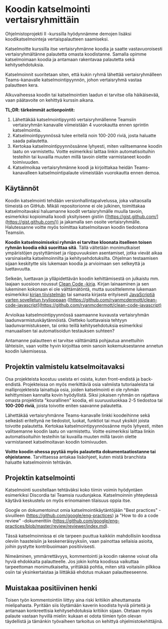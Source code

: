 # Koodin katselmointi vertaisryhmittäin

Ohjelmistoprojekti II -kurssilla hyödynnämme demojen lisäksi koodikatselmointeja vertaispalautteen saamiseksi.

Katselmoitte kurssilla itse vertaisryhmänne koodia ja saatte vastavuoroisesti vertaisryhmältänne palautetta omasta koodistanne. Samalla opimme katselmoimaan koodia ja antamaan rakentavaa palautetta sekä kehitysehdotuksia.

Katselmoinnit suoritetaan siten, että kukin ryhmä lähettää vertaisryhmälleen Teams-kanavalle katselmointipyynnön, johon vertaisryhmä vastaa palautteen kera.

Alkuvaiheessa koodin tai katselmointien laadun ei tarvitse olla häikäisevää, vaan päätavoite on kehittyä kurssin aikana.


**TL;DR: tärkeimmät actionpointit:**

1. Lähettäkää katselmointipyyntö vertaisryhmällenne Teamsiin vertaisryhmän kanavalle viimeistään 4 vuorokautta ennen sprintin katselmointia.
2. Katselmointipyynnössä tulee eritellä noin 100-200 riviä, josta haluatte saada palautetta.
3. Kertokaa katselmointipyynnössänne lyhyesti, miten valitsemanne koodin laatu on varmistettu. Voitte esimerkiksi laittaa linkin automatisoituihin testeihin tai kuvailla muuten millä tavoin olette varmistaneet koodin toimivuuden.
4. Katselmoikaa vertaisryhmänne koodi ja kirjoittakaa heidän Teams-kanavalleen katselmointipalaute viimeistään vuorokautta ennen demoa.

## Käytännöt

Koodin katselmointi tehdään versionhallintapalvelussa, joka valtaosalla tiimeistä on GitHub. Mikäli repositorionne ei ole julkinen, toimittakaa katselmoitavaksi haluamanne koodit vertaisryhmälle muulla tavoin, esimerkiksi kopioimalla koodi yksityiseen gistiin ([https://gist.github.com/](https://gist.github.com/)) ja jakamalla sen osoite vertaisryhmälle. Halutessanne voitte myös toimittaa katselmoitavan koodin tiedostona Teamsiin.

**Koodin katselmoimiseksi ryhmän ei tarvitse kloonata itselleen toisen ryhmän koodia eikä suorittaa sitä**. Tällä vältetään monimutkaiset ympäristöjen pystyttämiset ja riippuvuuksien asentamiset, jotka vievät aikaa varsinaiselta katselmoinnilta ja kehitysehdotuksilta. Ohjelman testaamisen sijaan keskitytte siis lukemaan koodia ja arvioimaan sen selkeyttä ja luettavuutta.

Selkeän, luettavan ja ylläpidettävän koodin kehittämisestä on julkaistu mm. laajaan suosioon noussut [Clean Code -kirja](https://www.google.com/search?q=robert+c+martin+clean+code). Kirjan lainaaminen ja sen lukeminen kokonaan ei ole välttämätöntä, mutta suosittelemme lukemaan esimerkiksi [kirjan tiivistelmän](https://www.google.com/search?q=robert+c+martin+clean+code+summary) tai samasta kirjasta erityisesti [JavaScriptiä varten sovelletun tyylioppaan](https://github.com/ryanmcdermott/clean-code-javascript) ([https://github.com/ryanmcdermott/clean-code-javascript](https://github.com/ryanmcdermott/clean-code-javascript)

Arvioikaa katselmointipyynnössä saamaanne kuvausta vertaisryhmän laadunvarmistuskäytännöistä. Oletteko luottavaisia tehtyyn laadunvarmistukseen, tai onko teillä kehitysehdotuksia esimerkiksi manuaalisen tai automatisoidun testauksen suhteen?

Antamanne palautteen ei tarvitse välttämättä pohjautua annettuihin lähteisiin, vaan voitte hyvin kirjoittaa omin sanoin kokemuksestanne annetun koodin lukemisessa.


## Projektin valmistelu katselmoitavaksi

Osa projekteista koostuu useista eri osista, kuten front-endistä ja back-endistä. Projekteissa on myös merkittäviä osia valmiista tutoriaaleista tai malliprojekteista lainattuja osia, joiden katselmointi ei ole ryhmän kehittymisen kannalta kovin hyödyllistä. Siksi jokaisen ryhmän on rajattava omasta projektista "kourallinen" koodia, eli suuruusluokkaa 2-5 tiedostoa tai **100-200 riviä**, joista toivotte eniten saavanne palautetta.

Lähettäkää vertaisryhmänne Teams-kanavalle linkki koodeihinne sekä selkeästi eriteltynä ne tiedostot, luokat, funktiot tai muut yksiköt joista toivotte palautetta. Kertokaa katselmointipyynnössänne myös lyhyesti, miten valitsemanne koodin laatu on varmistettu. Voitte esimerkiksi laittaa linkin automatisoituihin testeihin tai kuvailla muuten millä tavoin olette varmistaneet katselmoitavan koodin toimivuuden.

**Voitte koodin ohessa pyytää myös palautetta dokumentaatiostanne tai ohjeistanne**. Tarvittaessa antakaa lisäohjeet, kuten mistä branchista haluatte katselmoinnin tehtävän.


## Projektin katselmointi

Katselmointi suositellaan tehtäväksi koko tiimin voimin hyödyntäen esimerkiksi Discordia tai Teamsia ruudunjakoa. Katselmoinnin yhteydessä käytävä keskustelu on myös erinomainen tilaisuus oppia itse.

Google on dokumentoinut omia katselmointikäytäntöjään "Best practices" -sivuilleen (https://github.com/google/eng-practices) ja "How to do a code review" -dokumenttiin (https://github.com/google/eng-practices/blob/master/review/reviewer/index.md).

Tässä katselmoinnissa ei ole tarpeen puuttua kaikkiin mahdollisiin koodissa oleviin haasteisiin ja keskeneräisyyksiin, vaan painottaa sellaisia asioita, joihin pystytte kontribuoimaan positiivisesti.

Nimeäminen, ymmärrettävyys, kommentointi ja koodin rakenne voivat olla hyviä ehdokkaita palautteelle. Jos jokin kohta koodissa vaikuttaa tarpeettoman monimutkaiselta, yrittäkää pohtia, miten sitä voitaisiin pilkkoa osiin tai yksinkertaistaa ja liittäkää ehdotus mukaan palautteeseenne.


## Muistakaa positiivinen henki

Toisen työn kommentointiin liittyy aina riski kritiikin aiheuttamasta mielipahasta. Pyritään siis löytämään kaverin koodista hyviä piirteitä ja antamaan konkreettisia kehitysehdotuksia kritiikin sijaan. Otetaan myös palaute vastaan hyvillä mielin: kukaan ei odota tiimien työn olevan täydellistä ja tämänkin työvaiheen tarkoitus on kehittyä ohjelmistokehittäjinä.
